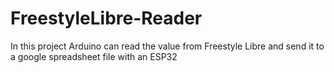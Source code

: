 # FreestyleLibre-Reader
In this project Arduino can read the value from Freestyle Libre and send it to a google spreadsheet file with an ESP32
